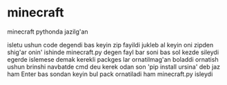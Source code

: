 # minecraft
minecraft pythonda jazilg'an

isletu ushun code degendi bas keyin zip fayildi jukleb al keyin oni zipden shig'ar 
onin' ishinde minecraft.py degen fayl bar soni bas sol kezde sileydi egerde islemese demak kerekli packges lar ornatilmag'an boladdi 
ornatish ushun brinshi navbatde cmd deu kerek odan son 'pip install ursina' deb jaz ham Enter bas sondan keyin bul pack ornatiladi
ham minecraft.py isleydi 
